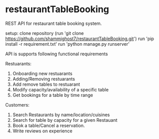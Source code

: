 # restaurantTableBooking
 REST API for restaurant table booking system.
 
 setup:  clone repository (run 'git clone https://github.com/shammighost7/restaurantTableBooking.git')
         run 'pip install -r requirement.txt'
         run 'python manage.py runserver'
         
 API is supports following functional requirements

Restuarants: 
1. Onboarding new restuarants 
2. Adding/Removing restuarants 
3. Add remove tables to restuarant 
4. Modify capacity/availability of a specific table 
5. Get bookings for a table by time range

Customers: 
1. Search Restaurants by name/location/cuisines 
2. Search for table by capacity for a given Restauant 
3. Book a table/Cancel a reservation. 
4. Write reviews on experience

